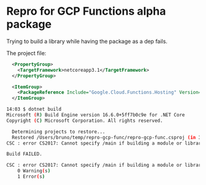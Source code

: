 # Repro for GCP Functions alpha package

Trying to build a library while having the package as a dep fails.

The project file: 

```xml
  <PropertyGroup>
    <TargetFramework>netcoreapp3.1</TargetFramework>
  </PropertyGroup>

  <ItemGroup>
    <PackageReference Include="Google.Cloud.Functions.Hosting" Version="1.0.0-alpha12" />
  </ItemGroup>
```

```sh
14:03 $ dotnet build
Microsoft (R) Build Engine version 16.6.0+5ff7b0c9e for .NET Core
Copyright (C) Microsoft Corporation. All rights reserved.

  Determining projects to restore...
  Restored /Users/bruno/temp/repro-gcp-func/repro-gcp-func.csproj (in 349 ms).
CSC : error CS2017: Cannot specify /main if building a module or library [/Users/bruno/temp/repro-gcp-func/repro-gcp-func.csproj]

Build FAILED.

CSC : error CS2017: Cannot specify /main if building a module or library [/Users/bruno/temp/repro-gcp-func/repro-gcp-func.csproj]
    0 Warning(s)
    1 Error(s)
```